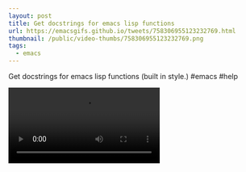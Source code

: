 ```yaml
---
layout: post
title: Get docstrings for emacs lisp functions
url: https://emacsgifs.github.io/tweets/758306955123232769.html
thumbnail: /public/video-thumbs/758306955123232769.png
tags:
  - emacs
---
```


Get docstrings for emacs lisp functions (built in style.) #emacs #help

<video controls autoplay>
  <source src="/public/videos/758306955123232769.mp4" type="video/mp4">
    Sorry your browser does not support the video tag, maybe time to upgrade?
</video>
